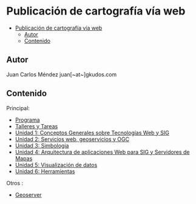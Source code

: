 # Publicación de cartografía vía web

- [Publicación de cartografía vía web](#publicaci%C3%B3n-de-cartograf%C3%ADa-v%C3%ADa-web)
  - [Autor](#autor)
  - [Contenido](#contenido)

## Autor

Juan Carlos Méndez
juan[~at~]gkudos.com

## Contenido

Principal:

- [Programa](Programa.md)
- [Talleres y Tareas](Talleres.md)
- [Unidad 1: Conceptos Generales sobre Tecnologías Web y SIG](01_Conceptos)
- [Unidad 2: Servicios web, geoservicios y OGC](02_Servicios_Web_Geoservicios_OGC)
- [Unidad 3: Simbologia](03_Simbologia)
- [Unidad 4: Arquitectura de aplicaciones Web para SIG y Servidores de Mapas](04_Arquitectura_SIG)
- [Unidad 5: Visualización de datos](05_Visualizacion)
- [Unidad 6: Herramientas](Herramientas.md)

Otros :

- [Geoserver](Geoserver.md)
